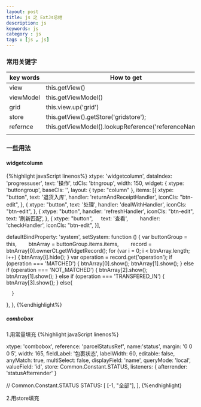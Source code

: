 ```yaml
---
layout: post
title: js 之 ExtJs总结
description: js 
keywords: js
category : js
tags : [js , js]
---
```


### 常用关键字

|key words | How to get | 
|----------|------------|
|view|this.getView()|
|viewModel|this.getViewModel()|
|grid|this.view.up('grid')|
|store|this.getView().getStore('gridstore');|
|refernce|this.getViewModel().lookupReference('referenceName');|
|||





### 一些用法

#### widgetcolumn


{%highlight javaScript linenos%}
xtype: 'widgetcolumn',
dataIndex: 'progressuser',
text: '操作',
tdCls: 'btngroup',
width: 150,
widget: {
  xtype: 'buttongroup',
  baseCls: '',
  layout: {
    type: "column"
  },
  items: [{
    xtype: "button",
    text: '退货入库',
    handler: 'returnAndReceiptHandler',
    iconCls: "btn-edit",
  }, {
    xtype: "button",
    text: '处理', 
    handler: 'dealWithHandler',
    iconCls: "btn-edit",
  }, {
    xtype: "button",
    handler: 'refreshHandler',
    iconCls: "btn-edit",
    text: '刷新匹配',
  }, {
    xtype: "button",
  　 text: '查看', 
  　　handler: 'checkHandler',
    iconCls: "btn-edit",
  }],

  defaultBindProperty: 'system',
  setSystem: function () {
      var buttonGroup = this,
    　　btnArray = buttonGroup.items.items,
    　　record = btnArray[0].ownerCt.getWidgetRecord();
      for (var i = 0; i < btnArray.length; i++) {
        btnArray[i].hide();
      }
      var operation = record.get('operation');
      if (operation === 'MATCHED') {
        btnArray[0].show();
        btnArray[1].show();
      } else if (operation === 'NOT_MATCHED') {
        btnArray[2].show();
        btnArray[1].show();
      } else if (operation === 'TRANSFERED_IN') {
        btnArray[3].show();
      } else{

      }
  },
},
{%endhighlight%}

##### combobox

1.用常量填充
{%highlight javaScript linenos%}

xtype: 'combobox',
reference: 'parcelStatusRef',
name:'status',
margin: '0 0 0 5',
width: 165,
fieldLabel: '包裹状态',
labelWidth: 60,
editable: false,
anyMatch: true,
multiSelect: false,
displayField: 'name',
queryMode: 'local',
valueField: 'id',
store: Common.Constant.STATUS,
listeners: {
    afterrender: 'statusAfterrender'
}



// Common.Constant.STATUS
STATUS: [
  [-1, "全部"], 
],
{%endhighlight}

2.用store填充